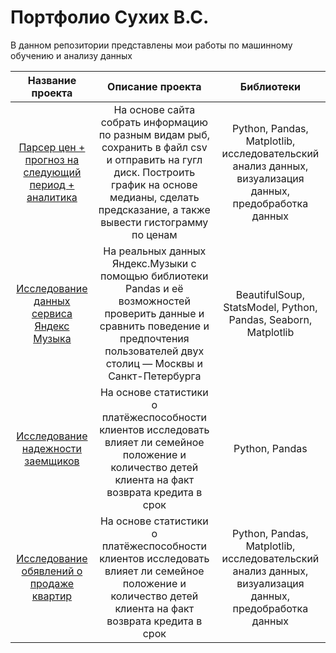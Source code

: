 # Портфолио Сухих В.С.

В данном репозитории представлены мои работы по машинному обучению и анализу данных

| Название проекта | Описание проекта | Библиотеки |
| :----------------------------------: | :---------------------: |:---------------------------:|
| [Парсер цен + прогноз на следующий период + аналитика](https://github.com/slava87VS/Portfolio/tree/main/Парсинг%20и%20прогноз%20цен%20на%20свежемороженую%20рыбу) | На основе сайта собрать информацию по разным видам рыб, сохранить в файл csv и отправить на гугл диск. Построить график на основе медианы, сделать предсказание, а также вывести гистограмму по ценам | Python, Pandas, Matplotlib, исследовательский анализ данных, визуализация данных, предобработка данных |
| [Исследование данных сервиса Яндекс Музыка](https://github.com/slava87VS/Portfolio/tree/main/1.%20Исследование%20данных%20сервиса%20“Яндекс.Музыка”%20—%20сравнение%20пользователей%20двух%20городов) | На реальных данных Яндекс.Музыки c помощью библиотеки Pandas и её возможностей проверить данные и сравнить поведение и предпочтения пользователей двух столиц — Москвы и Санкт-Петербурга | BeautifulSoup, StatsModel, Python, Pandas, Seaborn, Matplotlib |
| [Исследование надежности заемщиков](https://github.com/slava87VS/Portfolio/tree/main/2.%20Исследование%20надёжности%20заёмщиков%20—%20анализ%20банковских%20данных) | На основе статистики о платёжеспособности клиентов исследовать влияет ли семейное положение и количество детей клиента на факт возврата кредита в срок | Python, Pandas |
| [Исследование обявлений о продаже квартир](https://github.com/slava87VS/Portfolio/tree/main/3.%20Исследование%20объявлений%20о%20продаже%20квартир) | На основе статистики о платёжеспособности клиентов исследовать влияет ли семейное положение и количество детей клиента на факт возврата кредита в срок | Python, Pandas, Matplotlib, исследовательский анализ данных, визуализация данных, предобработка данных |
